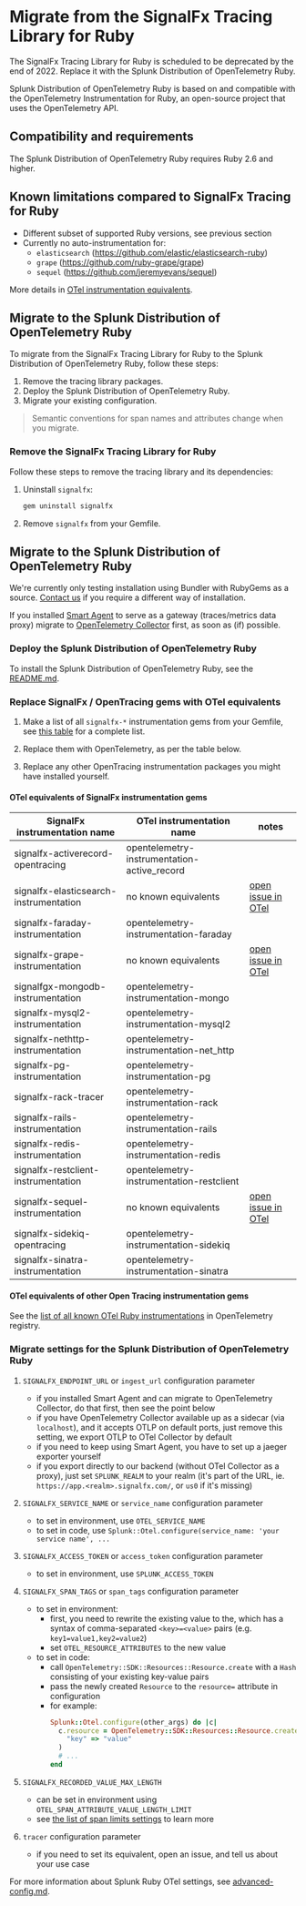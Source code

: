 # Migrate from the SignalFx Tracing Library for Ruby

The SignalFx Tracing Library for Ruby is scheduled to be deprecated by the end of 2022.
Replace it with the Splunk Distribution of OpenTelemetry Ruby.

Splunk Distribution of OpenTelemetry Ruby is based on and compatible with
the OpenTelemetry Instrumentation for Ruby,
an open-source project that uses the OpenTelemetry API.

## Compatibility and requirements

The Splunk Distribution of OpenTelemetry Ruby requires Ruby 2.6 and
higher.

## Known limitations compared to SignalFx Tracing for Ruby

- Different subset of supported Ruby versions, see previous section
- Currently no auto-instrumentation for:
    - `elasticsearch` (<https://github.com/elastic/elasticsearch-ruby>)
    - `grape` (<https://github.com/ruby-grape/grape>)
    - `sequel` (<https://github.com/jeremyevans/sequel>)

More details in [OTel instrumentation equivalents](#signalfx-instrumentations-equivalents).

## Migrate to the Splunk Distribution of OpenTelemetry Ruby

To migrate from the SignalFx Tracing Library for Ruby to the Splunk
Distribution of OpenTelemetry Ruby, follow these steps:

1.  Remove the tracing library packages.
2.  Deploy the Splunk Distribution of OpenTelemetry Ruby.
3.  Migrate your existing configuration.

> Semantic conventions for span names and attributes change when you
migrate.

### Remove the SignalFx Tracing Library for Ruby

Follow these steps to remove the tracing library and its dependencies:

1.  Uninstall `signalfx`:

    ``` bash
    gem uninstall signalfx
    ```

1.  Remove `signalfx` from your Gemfile.

## Migrate to the Splunk Distribution of OpenTelemetry Ruby

We're currently only testing installation using Bundler with RubyGems as a source.
[Contact us](mailto:ssg-observability-instrumentals-ruby@splunk.com) if you require a different way of installation.

If you installed
[Smart Agent](https://github.com/signalfx/signalfx-agent)
to serve as a gateway (traces/metrics data proxy)
migrate to
[OpenTelemetry Collector](https://docs.splunk.com/Observability/gdi/opentelemetry/resources.html)
first, as soon as (if) possible.

### Deploy the Splunk Distribution of OpenTelemetry Ruby

To install the Splunk Distribution of OpenTelemetry Ruby, see the [README.md](README.md).

### Replace SignalFx / OpenTracing gems with OTel equivalents

1.  Make a list of all `signalfx-*` instrumentation gems from your Gemfile, see
    [this table](https://github.com/signalfx/signalfx-ruby-tracing#supported-libraries)
    for a complete list.

1.  Replace them with OpenTelemetry, as per the table below.

1.  Replace any other OpenTracing instrumentation packages you might have installed yourself.

<a name="signalfx-instrumentations-equivalents"></a>
#### OTel equivalents of SignalFx instrumentation gems

| SignalFx instrumentation name | OTel instrumentation name | notes |
| ----------------------------- | ------------------------- | ----- |
| signalfx-activerecord-opentracing | opentelemetry-instrumentation-active_record | |
| signalfx-elasticsearch-instrumentation | no known equivalents | [open issue in OTel](https://github.com/open-telemetry/opentelemetry-ruby-contrib/issues/8) |
| signalfx-faraday-instrumentation       | opentelemetry-instrumentation-faraday | |
| signalfx-grape-instrumentation         | no known equivalents | [open issue in OTel](https://github.com/open-telemetry/opentelemetry-ruby-contrib/issues/9) |
| signalfgx-mongodb-instrumentation      | opentelemetry-instrumentation-mongo | |
| signalfx-mysql2-instrumentation        | opentelemetry-instrumentation-mysql2 | |
| signalfx-nethttp-instrumentation       | opentelemetry-instrumentation-net_http | |
| signalfx-pg-instrumentation            | opentelemetry-instrumentation-pg | |
| signalfx-rack-tracer                   | opentelemetry-instrumentation-rack | |
| signalfx-rails-instrumentation         | opentelemetry-instrumentation-rails | |
| signalfx-redis-instrumentation         | opentelemetry-instrumentation-redis | |
| signalfx-restclient-instrumentation    | opentelemetry-instrumentation-restclient | |
| signalfx-sequel-instrumentation        | no known equivalents | [open issue in OTel](https://github.com/open-telemetry/opentelemetry-ruby-contrib/issues/11) |
| signalfx-sidekiq-opentracing           | opentelemetry-instrumentation-sidekiq | |
| signalfx-sinatra-instrumentation       | opentelemetry-instrumentation-sinatra | |

#### OTel equivalents of other Open Tracing instrumentation gems

See the
[list of all known OTel Ruby instrumentations](https://opentelemetry.io/registry/?language=ruby&component=instrumentation)
in OpenTelemetry registry.

### Migrate settings for the Splunk Distribution of OpenTelemetry Ruby

1. `SIGNALFX_ENDPOINT_URL` or `ingest_url` configuration parameter
    - if you installed Smart Agent and can migrate to OpenTelemetry Collector, do that first, then see the point below
    - if you have OpenTelemetry Collector available up as a sidecar (via `localhost`),
      and it accepts OTLP on default ports, just remove this setting, we export OTLP to OTel Collector by default
    - if you need to keep using Smart Agent, you have to set up a jaeger exporter yourself
    - if you export directly to our backend (without OTel Collector as a proxy),
      just set `SPLUNK_REALM` to your realm
      (it's part of the URL, ie. `https://app.<realm>.signalfx.com/`, or `us0` if it's missing)

1. `SIGNALFX_SERVICE_NAME` or `service_name` configuration parameter
    - to set in environment, use `OTEL_SERVICE_NAME`
    - to set in code, use `Splunk::Otel.configure(service_name: 'your service name', ...`

1. `SIGNALFX_ACCESS_TOKEN` or `access_token` configuration parameter
    - to set in environment, use `SPLUNK_ACCESS_TOKEN`

1. `SIGNALFX_SPAN_TAGS` or `span_tags` configuration parameter
    - to set in environment:
        - first, you need to rewrite the existing value to the,
          which has a syntax of comma-separated `<key>=<value>` pairs (e.g. `key1=value1,key2=value2`)
        - set `OTEL_RESOURCE_ATTRIBUTES` to the new value
    - to set in code:
        - call `OpenTelemetry::SDK::Resources::Resource.create` with a `Hash`
          consisting of your existing key-value pairs
        - pass the newly created `Resource` to the `resource=` attribute in configuration
        - for example:
           ```ruby
           Splunk::Otel.configure(other_args) do |c|
             c.resource = OpenTelemetry::SDK::Resources::Resource.create(
               "key" => "value"
             )
             # ...
           end
           ```

1. `SIGNALFX_RECORDED_VALUE_MAX_LENGTH`
    - can be set in environment using `OTEL_SPAN_ATTRIBUTE_VALUE_LENGTH_LIMIT`
    - see
      [the list of span limits settings](<https://github.com/open-telemetry/opentelemetry-specification/blob/main/specification/sdk-environment-variables.md#span-limits>)
      to learn more

1. `tracer` configuration parameter
    - if you need to set its equivalent, open an issue, and tell us about your use case

For more information about Splunk Ruby OTel settings, see [advanced-config.md](docs/advanced-config.md).
